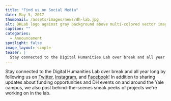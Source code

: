 ```yaml
---
title: "Find us on Social Media"
date: May 5, 2017
thumbnail: /assets/images/news/dh-lab.jpg
alt: DHLab logo against gray background above multi-colored vector image.
caption: ""
categories: 
  - Announcement
spotlight: false 
image_layout: simple
teaser: |
  Stay connected to the Digital Humanities Lab over break and all year long by following us on Twitter, Instagram, and Facebook! 
---
```


Stay connected to the Digital Humanities Lab over break and all year long by following us on [Twitter](https://twitter.com/YaleDHLab), [Instagram](https://www.instagram.com/yaledhlab/), and [Facebook](https://www.facebook.com/YaleDHLab)! In addition to sharing updates about funding opportunities and DH events on and around the Yale campus, we also post behind-the-scenes sneak peeks of projects we're working on in the lab.
